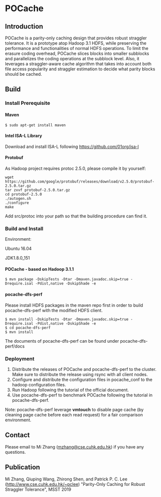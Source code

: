# POCache

## Introduction
POCache is a parity-only caching design that provides robust straggler
tolerance. It is a prototype atop Hadoop 3.1 HDFS, while preserving the
performance and functionalities of normal HDFS operations. To limit the erasure
coding overhead, POCache slices blocks into smaller subblocks and parallelizes
the coding operations at the subblock level.  Also, it leverages a
straggler-aware cache algorithm that takes into account both file access
popularity and straggler estimation to decide what parity blocks should be
cached.

## Build
### Install Prerequisite
#### Maven
```
$ sudo apt-get install maven
```
#### Intel ISA-L Library
Download and install ISA-L following https://github.com/01org/isa-l

#### Protobuf
As Hadoop project requires protoc 2.5.0, please compile it by yourself:
```
wget https://github.com/google/protobuf/releases/download/v2.5.0/protobuf-2.5.0.tar.gz
tar zxvf protobuf-2.5.0.tar.gz
cd protobuf-2.5.0
./autogen.sh
./configure
make
```
Add src/protoc into your path so that the building procedure can find it.

### Build and Install

Environment:

Ubuntu 16.04

JDK1.8.0_151

#### POCache - based on Hadoop 3.1.1
```
$ mvn package -DskipTests -Dtar -Dmaven.javadoc.skip=true -Drequire.isal -Pdist,native -DskipShade -e
```
#### pocache-dfs-perf

Please install HDFS packages in the maven repo first in order to build pocache-dfs-perf with the modified HDFS client.
```
$ mvn install -DskipTests -Dtar -Dmaven.javadoc.skip=true -Drequire.isal -Pdist,native -DskipShade -e
$ cd pocache-dfs-perf
$ mvn install
```
The documents of pocache-dfs-perf can be found under pocache-dfs-perf/docs

### Deployment
1. Distribute the releases of POCache and pocache-dfs-perf to the cluster.
   Make sure to distribute the release using rsync with all client nodes.
2. Configure and distribute the configuration files in pocache_conf to the hadoop configuration files.
3. Run Hadoop following the tutorial of the official document.
4. Use pocache-dfs-perf to benchmark POCache following the tutorial in pocache-dfs-perf.

Note: pocache-dfs-perf leverage **vmtouch** to disable page cache (by cleaning page cache before each read request) for a fair comparison environment.

## Contact
Please email to Mi Zhang (mzhang@cse.cuhk.edu.hk) if you have any questions.

## Publication
Mi Zhang, Qiuping Wang, Zhirong Shen, and Patrick P. C. Lee (http://www.cse.cuhk.edu.hk/~pclee)
"Parity-Only Caching for Robust Straggler Tolerance", MSST 2019
